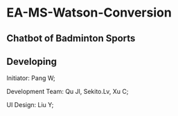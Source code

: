 

# EA-MS-Watson-Conversion

## Chatbot of Badminton Sports

## Developing

Initiator: Pang W;

Development Team: Qu Jl, Sekito.Lv, Xu C;

UI Design:  Liu Y;